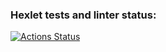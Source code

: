 ### Hexlet tests and linter status:
[![Actions Status](https://github.com/SlowKingg/python-project-50/actions/workflows/hexlet-check.yml/badge.svg)](https://github.com/SlowKingg/python-project-50/actions)